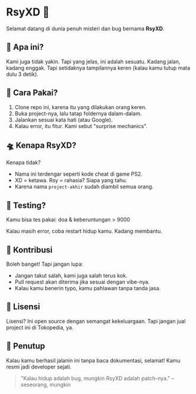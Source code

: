 # RsyXD 👾

Selamat datang di dunia penuh misteri dan bug bernama **RsyXD**.

## 🤔 Apa ini?

Kami juga tidak yakin. Tapi yang jelas, ini adalah sesuatu. Kadang jalan, kadang enggak. Tapi setidaknya tampilannya keren (kalau kamu tutup mata dulu 3 detik).

## 🧠 Cara Pakai?

1. Clone repo ini, karena itu yang dilakukan orang keren.
2. Buka project-nya, lalu tatap foldernya dalam-dalam.
3. Jalankan sesuai kata hati (atau Google).
4. Kalau error, itu fitur. Kami sebut "surprise mechanics".

## 🛸 Kenapa RsyXD?

Kenapa tidak?

- Nama ini terdengar seperti kode cheat di game PS2.
- XD = ketawa. Rsy = rahasia? Siapa yang tahu.
- Karena nama `project-akhir` sudah diambil semua orang.

## 🧪 Testing?

Kamu bisa tes pakai:
doa & keberuntungan > 9000

Kalau masih error, coba restart hidup kamu. Kadang membantu.

## 🙏 Kontribusi

Boleh banget! Tapi jangan lupa:

- Jangan takut salah, kami juga salah terus kok.
- Pull request akan diterima jika sesuai dengan vibe-nya.
- Kalau kamu benerin typo, kamu pahlawan tanpa tanda jasa.

## 📜 Lisensi

Lisensi? Ini open source dengan semangat kekeluargaan. Tapi jangan jual project ini di Tokopedia, ya.

## 👻 Penutup

Kalau kamu berhasil jalanin ini tanpa baca dokumentasi, selamat! Kamu resmi jadi developer sejati.

> "Kalau hidup adalah bug, mungkin RsyXD adalah patch-nya." – seseorang, mungkin

